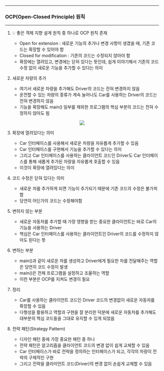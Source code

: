 -----
### OCP(Open-Closed Principle) 원칙
-----
1. 💡 좋은 객체 지향 설계 원칙 중 하나로 OCP 원칙 존재
   - Open for extension : 새로운 기능의 추가나 변경 사항이 생겼을 때, 기존 코드는 확장할 수 있어야 함
   - Closed for modification : 기존의 코드는 수정되지 않아야 함
   - 확장에는 열려있고, 변경에는 닫혀 있다는 뜻인데, 쉽게 이야기해서 기존의 코드 수정 없이 새로운 기능을 추가할 수 있다는 의미
   
2. 새로운 차량의 추가
   - 여기서 새로운 차량을 추가해도 Driver의 코드는 전혀 변경하지 않음
   - 운전할 수 있는 차량의 종류가 계속 늘어나도 Car를 사용하는 Driver의 코드는 전혀 변경하지 않음
   - 기능을 확장해도 main() 일부를 제외한 프로그램의 핵심 부분의 코드는 전혀 수정하지 않아도 됨

<div align="center">
<img src="https://github.com/user-attachments/assets/f26f97d2-fc5c-4bd3-b229-ed3c4cfab042">
</div>

3. 확장에 열려있다는 의미
   - Car 인터페이스를 사용해서 새로운 차량을 자유롭게 추가할 수 있음
   - Car 인터페이스를 구현해서 기능을 추가할 수 있다는 의미
   - 그리고 Car 인터페이스를 사용하는 클라이언트 코드인 Driver도 Car 인터페이스를 통해 새롭게 추가된 차량을 자유롭게 호출할 수 있음
   - 이것이 확장에 열려있다는 의미

4. 코드 수정은 닫혀 있다는 의미
   - 새로운 차를 추가하게 되면 기능이 추가되기 때문에 기존 코드의 수정은 불가피함
   - 당연히 어딘가의 코드는 수정해야함

5. 변하지 않는 부분
   - 새로운 자동차를 추가할 때 가장 영향을 받는 중요한 클라이언트는 바로 Car의 기능을 사용하는 Driver
   - 핵심은 Car 인터페이스를 사용하는 클라이언트인 Driver의 코드를 수정하지 않아도 된다는 뜻

6. 변하는 부분
   - main()과 같이 새로운 차를 생성하고 Driver에게 필요한 차를 전달해주는 역할은 당연히 코드 수정이 발생
   - main()은 전체 프로그램을 설정하고 조율하는 역할
   - 이런 부분은 OCP를 지켜도 변경이 필요

7. 정리
   - Car를 사용하는 클라이언트 코드인 Driver 코드의 변경없이 새로운 자동차를 확장할 수 있음
   - 다형성을 활용하고 역할과 구현을 잘 분리한 덕분에 새로운 자동차를 추가해도 대부분의 핵심 코드들을 그대로 유지할 수 있게 되었음

8. 전략 패턴(Strategy Pattern)
   - 디자인 패턴 중에 가장 중요한 패턴 중 하나
   - 전략 패턴은 알고리즘을 클라이언트 코드의 변경 없이 쉽게 교체할 수 있음
   - Car 인터페이스가 바로 전략을 정의하는 인터페이스가 되고, 각각의 차량이 전략의 구체적인 구현
   - 그리고 전략을 클라이언트 코드(Driver)의 변경 없이 손쉽게 교체할 수 있음
